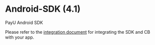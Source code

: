 # Android-SDK (4.1)
PayU Android SDK

Please refer to the [integration document](https://github.com/payu-intrepos/Documentations/wiki/1.-Getting-Started) for integrating the SDK and CB with your app.
